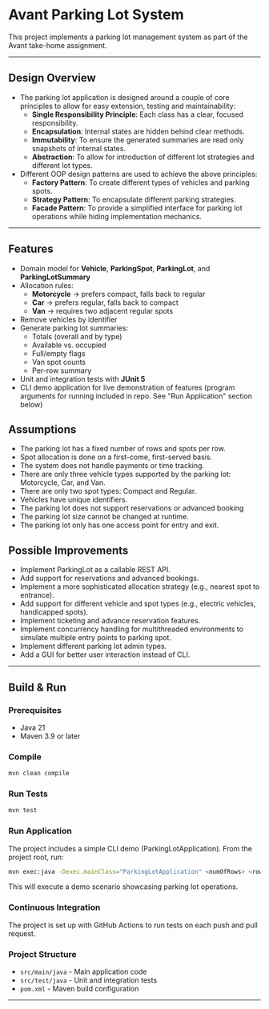 # Avant Parking Lot System

This project implements a parking lot management system as part of the Avant take-home assignment.

---
## Design Overview
- The parking lot application is designed around a couple of core principles to allow for easy extension, testing and maintainability:
  - **Single Responsibility Principle**: Each class has a clear, focused responsibility.
  - **Encapsulation**: Internal states are hidden behind clear methods.
  - **Immutability**: To ensure the generated summaries are read only snapshots of internal states.
  - **Abstraction**: To allow for introduction of different lot strategies and different lot types.
- Different OOP design patterns are used to achieve the above principles:
  - **Factory Pattern**: To create different types of vehicles and parking spots.
  - **Strategy Pattern**: To encapsulate different parking strategies.
  - **Facade Pattern**: To provide a simplified interface for parking lot operations while hiding implementation mechanics.
---

## Features
- Domain model for **Vehicle**, **ParkingSpot**, **ParkingLot**, and **ParkingLotSummary**
- Allocation rules:
    - **Motorcycle** → prefers compact, falls back to regular
    - **Car** → prefers regular, falls back to compact
    - **Van** → requires two adjacent regular spots
- Remove vehicles by identifier
- Generate parking lot summaries:
    - Totals (overall and by type)
    - Available vs. occupied
    - Full/empty flags
    - Van spot counts
    - Per-row summary
- Unit and integration tests with **JUnit 5**
- CLI demo application for live demonstration of features (program arguments for running included in repo. See "Run Application" section below)

## Assumptions
- The parking lot has a fixed number of rows and spots per row.
- Spot allocation is done on a first-come, first-served basis.
- The system does not handle payments or time tracking.
- There are only three vehicle types supported by the parking lot: Motorcycle, Car, and Van.
- There are only two spot types: Compact and Regular.
- Vehicles have unique identifiers.
- The parking lot does not support reservations or advanced booking
- The parking lot size cannot be changed at runtime.
- The parking lot only has one access point for entry and exit.

## Possible Improvements
- Implement ParkingLot as a callable REST API.
- Add support for reservations and advanced bookings.
- Implement a more sophisticated allocation strategy (e.g., nearest spot to entrance).
- Add support for different vehicle and spot types (e.g., electric vehicles, handicapped spots).
- Implement ticketing and advance reservation features.
- Implement concurrency handling for multithreaded environments to simulate multiple entry points to parking spot.
- Implement different parking lot admin types.
- Add a GUI for better user interaction instead of CLI.

---

## Build & Run

### Prerequisites
- Java 21
- Maven 3.9 or later

### Compile
```bash
mvn clean compile
```
### Run Tests
```bash
mvn test
```

### Run Application
The project includes a simple CLI demo (ParkingLotApplication).
From the project root, run:

```bash
mvn exec:java -Dexec.mainClass="ParkingLotApplication" <numOfRows> <rowSequence> COMPACT_REGULAR LIVE
```
This will execute a demo scenario showcasing parking lot operations.

### Continuous Integration
The project is set up with GitHub Actions to run tests on each push and pull request.

### Project Structure
- `src/main/java` - Main application code
- `src/test/java` - Unit and integration tests
- `pom.xml` - Maven build configuration

---